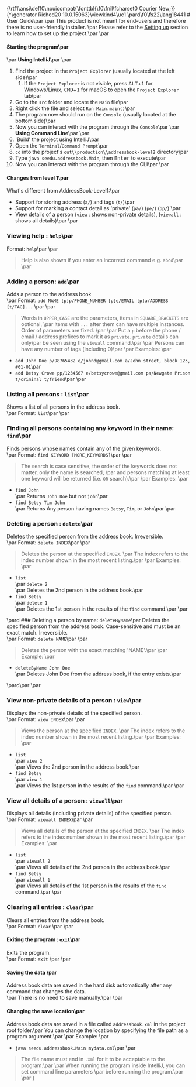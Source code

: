 {\rtf1\ansi\deff0\nouicompat{\fonttbl{\f0\fnil\fcharset0 Courier New;}}
{\*\generator Riched20 10.0.15063}\viewkind4\uc1 
\pard\f0\fs22\lang18441 # User Guide\par
\par
This product is not meant for end-users and therefore there is no user-friendly installer. \par
Please refer to the [Setting up](DeveloperGuide.md#setting-up) section to learn how to set up the project.\par
\par
#### Starting the program\par
\par
**Using IntelliJ**\par
\par
1. Find the project in the `Project Explorer` (usually located at the left side)\par
   1. If the `Project Explorer` is not visible, press <kbd>ALT</kbd>+<kbd>1</kbd> for Windows/Linux, <kbd>CMD</kbd>+<kbd>1</kbd> for macOS to open the `Project Explorer` tab\par
2. Go to the `src` folder and locate the `Main` file\par
3. Right click the file and select `Run Main.main()`\par
4. The program now should run on the `Console` (usually located at the bottom side)\par
5. Now you can interact with the program through the `Console`\par
\par
**Using Command Line**\par
\par
1. 'Build' the project using IntelliJ\par
2. Open the `Terminal`/`Command Prompt`\par
3. `cd` into the project's `out\\production\\addressbook-level2` directory\par
4. Type `java seedu.addressbook.Main`, then <kbd>Enter</kbd> to execute\par
5. Now you can interact with the program through the CLI\par
\par
#### Changes from level 1\par
What's different from AddressBook-Level1:\par
* Support for storing address (`a/`) and tags (`t/`)\par
* Support for marking a contact detail as 'private' (`pa/`) (`pe/`) (`pp/`) \par
* View details of a person (`view` : shows non-private details), (`viewall` : shows all details)\par
\par
### Viewing help : `help`\par
Format: `help`\par
\par
> Help is also shown if you enter an incorrect command e.g. `abcd`\par
 \par
### Adding a person: `add`\par
Adds a person to the address book<br>\par
Format: `add NAME [p]p/PHONE_NUMBER [p]e/EMAIL [p]a/ADDRESS [t/TAG]...` \par
 \par
> Words in `UPPER_CASE` are the parameters, items in `SQUARE_BRACKETS` are optional, \par
> items with `...` after them can have multiple instances. Order of parameters are fixed. \par
> \par
> Put a `p` before the phone / email / address prefixes to mark it as `private`. `private` details can only\par
> be seen using the `viewall` command.\par
> \par
> Persons can have any number of tags (including 0)\par
\par
Examples: \par
* `add John Doe p/98765432 e/johnd@gmail.com a/John street, block 123, #01-01`\par
* `add Betsy Crowe pp/1234567 e/betsycrowe@gmail.com pa/Newgate Prison t/criminal t/friend`\par
\par
### Listing all persons : `list`\par
Shows a list of all persons in the address book.<br>\par
Format: `list`\par
\par
### Finding all persons containing any keyword in their name: `find`\par
Finds persons whose names contain any of the given keywords.<br>\par
Format: `find KEYWORD [MORE_KEYWORDS]`\par
\par
> The search is case sensitive, the order of the keywords does not matter, only the name is searched, \par
and persons matching at least one keyword will be returned (i.e. `OR` search).\par
\par
Examples: \par
* `find John`<br>\par
  Returns `John Doe` but not `john`\par
* `find Betsy Tim John`<br>\par
  Returns Any person having names `Betsy`, `Tim`, or `John`\par
\par
### Deleting a person : `delete`\par
Deletes the specified person from the address book. Irreversible.<br>\par
Format: `delete INDEX`\par
\par
> Deletes the person at the specified `INDEX`. \par
  The index refers to the index number shown in the most recent listing.\par
\par
Examples: \par
* `list`<br>\par
  `delete 2`<br>\par
  Deletes the 2nd person in the address book.\par
* `find Betsy`<br> \par
  `delete 1`<br>\par
  Deletes the 1st person in the results of the `find` command.\par
\par

\pard ### Deleting a person by name: `deleteByName`\par
Deletes the specified person from the address book. Case-sensitive and must be an exact match. Irreversible.<br>\par
Format: `delete NAME`\par
\par
> Deletes the person with the exact matching 'NAME'.\par
\par
Example: \par
* `deleteByName John Doe`<br>\par
  Deletes John Doe from the address book, if the entry exists.\par

\pard\par
\par
### View non-private details of a person : `view`\par
Displays the non-private details of the specified person.<br>\par
Format: `view INDEX`\par
\par
> Views the person at the specified `INDEX`. \par
  The index refers to the index number shown in the most recent listing.\par
\par
Examples: \par
* `list`<br>\par
  `view 2`<br>\par
  Views the 2nd person in the address book.\par
* `find Betsy` <br> \par
  `view 1`<br>\par
  Views the 1st person in the results of the `find` command.\par
\par
### View all details of a person : `viewall`\par
Displays all details (including private details) of the specified person.<br>\par
Format: `viewall INDEX`\par
\par
> Views all details of the person at the specified `INDEX`. \par
  The index refers to the index number shown in the most recent listing.\par
\par
Examples: \par
* `list`<br>\par
  `viewall 2`<br>\par
  Views all details of the 2nd person in the address book.\par
* `find Betsy`<br> \par
  `viewall 1`<br>\par
  Views all details of the 1st person in the results of the `find` command.\par
\par
### Clearing all entries : `clear`\par
Clears all entries from the address book.<br>\par
Format: `clear`  \par
\par
#### Exiting the program : `exit`\par
Exits the program.<br>\par
Format: `exit`  \par
\par
#### Saving the data \par
Address book data are saved in the hard disk automatically after any command that changes the data.<br>\par
There is no need to save manually.\par
\par
#### Changing the save location\par
Address book data are saved in a file called `addressbook.xml` in the project root folder.\par
You can change the location by specifying the file path as a program argument.\par
\par
Example: \par
* `java seedu.addressbook.Main mydata.xml`\par
\par
> The file name must end in `.xml` for it to be acceptable to the program.\par
>\par
> When running the program inside IntelliJ, you can set command line parameters \par
  before running the program.\par
\par
}
 